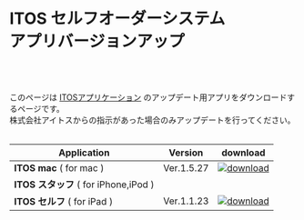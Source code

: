 
# ITOS セルフオーダーシステム <br> アプリバージョンアップ

<p class="center">
<br><br><br>
このページは
<a href="http://www.it-ordersystem.jp/">ITOSアプリケーション</a>
のアップデート用アプリをダウンロードするページです。<br>
株式会社アイトスからの指示があった場合のみアップデートを行ってください。
<br><br>
</p>


| Application | Version | download |
|---|---|---|
| **ITOS mac** ( for mac )| Ver.1.5.27 | [![download](https://itordersystem.github.io/itos/download.png   "download")](https://itordersystem.github.io/itos/mac_jp/ver_1_5_27/ITOS.app.zip "mac") |
| **ITOS スタッフ** ( for iPhone,iPod ) |  | |
| **ITOS セルフ** ( for iPad ) | Ver.1.1.23 | [![download](https://itordersystem.github.io/itos/download.png   "download")](itms-services://?action=download-manifest&url=https://itordersystem.github.io/itos/self/ver_1_1_23/ITOS_SelfOrder_HD.plist "iPad用ITOSセルフ") |
